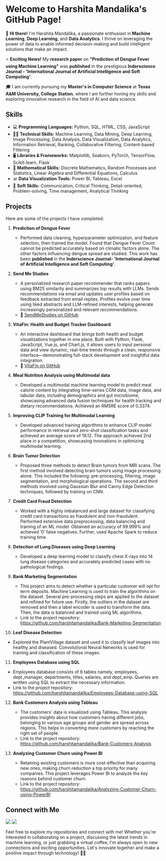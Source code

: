 # Welcome to Harshita Mandalika's GitHub Page!

👋 **Hi there!** I'm Harshita Mandalika, a passionate enthusiast in **Machine Learning**, **Deep Learning**, and **Data Analytics**. I thrive on leveraging the power of data to enable informed decision-making and build intelligent solutions that make an impact.

⭐ **Exciting News!** My **research paper** on **"Prediction of Dengue Fever using Machine Learning"** was **published** in the prestigious **Inderscience Journal - 'International Journal of Artificial Intelligence and Soft Computing'**.

🎓 I am currently pursuing my **Master's in Computer Science** at **Texas A&M University, College Station**, where I am further honing my skills and exploring innovative research in the field of AI and data science.

## Skills

- 💻 **Programming Languages:** Python, SQL, HTML, CSS, JavaScript
- 👩‍💻 **Technical Skills:** Machine Learning, Data Mining, Deep Learning, Image Processing, Data Analysis, Data Visualization, Data Analytics, Information Retrieval, Ranking, Collaborative Filtering, Content-based Filtering
- 🖥️ **Libraries & Frameworks:** Matplotlib, Seaborn, PyTorch, TensorFlow, Scikit-learn, Flask
- 🟰 **Mathematical Skills:** Discrete Mathematics, Random Processes and Statistics, Linear Algebra and Differential Equations, Calculus
- 📊 **Data Visualization Tools:** Power BI, Tableau, Excel
- 🌈 **Soft Skills:**  Communication, Critical Thinking, Detail-oriented, Problem-solving, Time management, Analytical Thinking

## Projects

Here are some of the projects I have completed:

1. **Prediction of Dengue Fever**
   - Performed data cleaning, hyperparameter optimization, and feature selection, then trained the model. Found that Dengue Fever Count cannot be predicted accurately based on climatic factors alone. The other factors influencing dengue spread are studied. This work has been **published** in the **Inderscience Journal- 'International Journal of Artificial Intelligence and Soft Computing'**.

2. **Send Me Studies**
   - A personalized research paper recommender that ranks papers using BM25 similarity and summarizes top results with LLMs. Sends recommendations via email and updates user profiles based on feedback extracted from email replies. Profiles evolve over time using liked abstracts and LLM-refined interests, helping generate increasingly personalized and relevant recommendations.
   - 🔗 [SendMeStudies on GitHub](https://github.com/harshitamandalika/ISR_Project)

3. **VitaFin: Health and Budget Tracker Dashboard**
   - An interactive dashboard that brings both health and budget visualizations together in one place. Built with Python, Flask, JavaScript, Vue.js, and Chart.js, it allows users to input personal data and view dynamic, real-time trends through a clean, responsive interface—demonstrating full-stack development and insightful data integration.
   - 🔗 [VitaFin on GitHub](https://github.com/ApurvaMandalika9/DataVizProject-VitaFin)
   
4. **Meal Nutrition Analysis using Multimodal data**
   -  Developed a multimodal machine learning model to predict meal calorie content by integrating time-series CGM data, image data, and tabular data, including demographics and gut microbiome, showcasing advanced data fusion techniques for health tracking and dietary recommendations. Achieved an RMSRE score of 0.3374.
     
5. **Improving CLIP Training for Multimodal Learning**
   - Developed advanced training algorithms to enhance CLIP model performance in retrieval and zero-shot classification tasks and achieved an average score of 19.12. The approach achieved 2nd place in a competition, showcasing innovations in optimizing multimodal learning.
     
6. **Brain Tumor Detection**
   - Proposed three methods to detect Brain tumors from MRI scans. The first method involved detecting brain tumors using image processing alone. This included the following: pre-processing, filtering, image segmentation, and morphological operations. The second and third methods involved using Gaussian Blur and Canny Edge Detection
techniques, followed by training on CNN.

7. **Credit Card Fraud Detection**
   - Worked with a highly imbalanced and large dataset for classifying credit card transactions as fraudulent and non-fraudulent. Performed extensive data preprocessing, data balancing and training of an ML model. Obtained an accuracy of 99.999% and achieved ‘0’ false negatives. Further, used Apache Spark to reduce training time.

8. **Detection of Lung Diseases using Deep Learning**
   - Developed a deep learning model to classify chest X-rays into 14 lung disease categories and accurately predicted cases with no pathological findings.

9. **Bank Marketing Segmentation**
   - This project aims to detect whether a particular customer will opt for term deposits. Machine Learning is used to train the algorithms on the dataset. Several pre-processing steps are applied to the dataset and refined for future use. Firstly, the outliers in the dataset are removed and then a label encoder is used to transform the data. Then, the data is balanced and trained using ML algorithms.
   - Link to the project repository: https://github.com/harshitamandalika/Bank-Marketing-Segmentation

10. **Leaf Disease Detection**
   - Explored the PlantVillage dataset and used it to classify leaf images into healthy and diseased. Convolutional Neural Networks is used for training and classification of these images.

11. **Employees Database using SQL**
   - Employees database consists of 6 tables namely, employees, dept_manager, departments, titles, salaries, and dept_emp. Queries are written using SQL to extract the necessary information.
   - Link to the project repository: https://github.com/harshitamandalika/Employees-Database-using-SQL
     
12. **Bank Customers Analysis using Tableau**
    - The customers' data is visualized using Tableau. This analysis provides insights about how customers having different jobs, belonging to various age groups and gender are spread across regions. This helps in converting more customers by reaching the right set of people.
    - Link to the project repository: https://github.com/harshitamandalika/Bank-Customers-Analysis

13. **Analyzing Customer Churn using Power BI**
    - Retaining existing customers is more cost-effective than acquiring new ones, making churn reduction a top priority for many companies. This project leverages Power BI to analyze the key reasons behind customer churn.
    - Link to the project repository: https://github.com/harshitamandalika/Analyzing-Customer-Churn-using-PowerBI

## Connect with Me

<!-- <a href="https://github.com/your-username" target="_blank"><img src="https://img.shields.io/badge/GitHub-181717?style=for-the-badge&logo=github&logoColor=white"></a> -->
<a href="https://www.linkedin.com/in/harshita-mandalika/" target="_blank"><img src="https://img.shields.io/badge/LinkedIn-0077B5?style=for-the-badge&logo=linkedin&logoColor=white"></a>
<a href="mailto:harshitamandalika029@gmail.com" target="_blank"><img src="https://img.shields.io/badge/Email-D14836?style=for-the-badge&logo=gmail&logoColor=white"></a>


Feel free to explore my repositories and connect with me! Whether you're interested in collaborating on a project, discussing the latest trends in machine learning, or just grabbing a virtual coffee, I'm always open to new connections and exciting opportunities. Let's innovate together and make a positive impact through technology! 🚀✨



 



